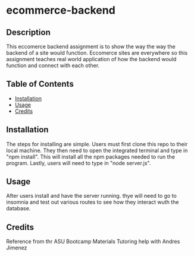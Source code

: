 # ecommerce-backend

## Description

This eccomerce backend assignment is to show the way the way the backend of a site would function. Eccomerce sites are everywhere so this assignment teaches real world application of how the backend would function and connect with each other.

## Table of Contents

- [Installation](#installation)
- [Usage](#usage)
- [Credits](#credits)

## Installation

The steps for installing are simple. Users must first clone this repo to their local machine. They then need to open the integrated terminal and type in "npm install". This will install all the npm packages needed to run the program. Lastly, users will need to type in "node server.js".

## Usage

After users install and have the server running. thye will need to go to insomnia and test out various routes to see how they interact wuth the database.

## Credits

Reference from thr ASU Bootcamp Materials
Tutoring help with Andres Jimenez
